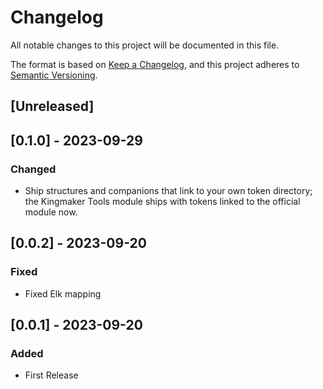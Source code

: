 # Changelog

All notable changes to this project will be documented in this file.

The format is based on [Keep a Changelog](https://keepachangelog.com/en/1.0.0/),
and this project adheres to [Semantic Versioning](https://semver.org/spec/v2.0.0.html).

## [Unreleased]


## [0.1.0] - 2023-09-29

### Changed

* Ship structures and companions that link to your own token directory; the Kingmaker Tools module ships with tokens linked to the official module now.

## [0.0.2] - 2023-09-20

### Fixed

* Fixed Elk mapping


## [0.0.1] - 2023-09-20

### Added

* First Release
